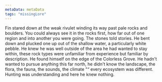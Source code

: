 ```yaml
---
metaData: metaData
tags: "missingLore"
---
```


Fin stared down at the weak rivulet winding its way past pale rocks and boulders. You could always see it in the rocks first, how far out of one region and into another you were going. The stones told stories. He bent down and plucked one up out of the shallow water, a particularly white pebble. He knew he was well outside of the area he had wanted to stay within, these rock types were unfamiliar from experience but familiar by description. He found himself on the edge of the Colorless Grove. He hadn't wanted to pursue anything this far north, he didn't know the landscape, the flora, the fauna, the sounds, the climate "“ every ecosystem was different. Hunting was understanding and here he knew nothing.